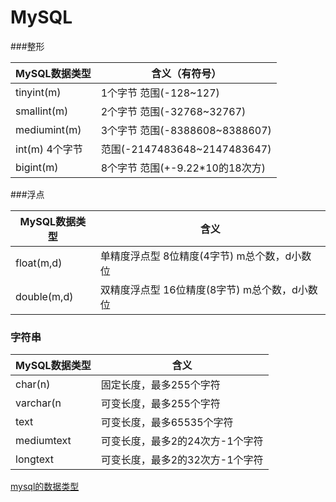 # MySQL

###整形

|MySQL数据类型|	含义（有符号）|
|---|---|
|tinyint(m)|	1个字节  范围(-128~127)|
|smallint(m)|	2个字节  范围(-32768~32767)|
|mediumint(m)|	3个字节  范围(-8388608~8388607)|
|int(m)	4个字节 | 范围(-2147483648~2147483647)|
|bigint(m)	|8个字节  范围(+-9.22*10的18次方)|

###浮点

|MySQL数据类型|	含义|
|---|---|
|float(m,d)	|单精度浮点型    8位精度(4字节)     m总个数，d小数位|
|double(m,d)	|双精度浮点型    16位精度(8字节)    m总个数，d小数位|

### 字符串
|MySQL数据类型|含义|
|---|---|
|char(n)|	固定长度，最多255个字符|
|varchar(n|	可变长度，最多255个字符|
|text|	可变长度，最多65535个字符|
|mediumtext|	可变长度，最多2的24次方-1个字符|
|longtext|	可变长度，最多2的32次方-1个字符|

[mysql的数据类型](http://www.cnblogs.com/zbseoag/archive/2013/03/19/2970004.html)